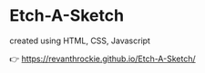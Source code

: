 # Etch-A-Sketch
created using HTML, CSS, Javascript

 👉 https://revanthrockie.github.io/Etch-A-Sketch/
